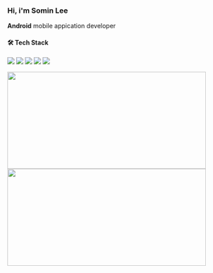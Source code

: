 ### Hi, i'm **Somin Lee**
 **Android** mobile appication developer

#### 🛠️ Tech Stack

<img src="https://img.shields.io/badge/Kotlin-7F52FF?style=flat-square&logo=Kotlin&logoColor=white"/> <img src="https://img.shields.io/badge/Python-3776AB?style=flat-square&logo=Python&logoColor=white"/> <img src="https://img.shields.io/badge/Android Studio-3DDC84?style=flat-square&logo=android&logoColor=white"/> <img src="https://img.shields.io/badge/IntelliJ-000000?style=flat-square&logo=intellijidea&logoColor=white"/> <img src="https://img.shields.io/badge/Visual Studio Code-007ACC?style=flat-square&logo=visualstudiocode&logoColor=white"/>

<a href="https://github.com/devxb/gitanimals">
  <img
  src="https://render.gitanimals.org/farms/s6m1n"
  width="450"
  height="220"
  />
</a>
<a href="https://www.solve-nyang.com">
<img src="https://api.solve-nyang.com/compose/s6m1n"
  width="450"
  height="220"
  />
</a>

<!--
![Somdori's GitHub stats](https://github-readme-stats.vercel.app/api?username=s6m1n&show_icons=true)  
<br>
[![Solved.ac
프로필](http://mazassumnida.wtf/api/v2/generate_badge?boj=s6m1n)](https://solved.ac/s6m1n) -->

</div>
